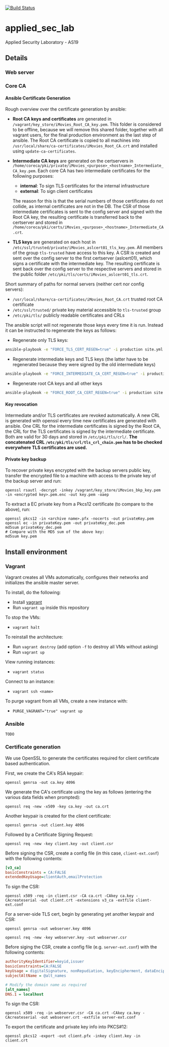 [![Build Status](https://travis-ci.com/Liblor/applied_sec_lab.svg?token=v2htoQjxNh7zAtUbzeQt&branch=master)](https://travis-ci.com/Liblor/applied_sec_lab)

# applied_sec_lab
Applied Security Laboratory - AS19

## Details

### Web server

### Core CA
#### Ansible Certificate Generation

Rough overview over the certificate generation by ansible:
- **Root CA keys and certificates** are generated in `/vagrant/key_store/iMovies_Root_CA_key.pem`. This folder is considered to be offline, because we will remove this shared folder, together with all vagrant users, for the final production environment as the last step of ansible. The Root CA certificate is copied to all machines into `/usr/local/share/ca-certificates/iMovies_Root_CA.crt` and installed using `update-ca-certificates`.
- **Intermediate CA keys** are generated on the certservers in `/home/coreca/pki/private/iMovies_<purpose>_<hostname>_Intermediate_CA_key.pem`. Each core CA has two intermediate certificates for the following purposes:
  - **internal**: To sign TLS certificates for the internal infrastructure
  - **external**: To sign client certificates

  The reason for this is that the serial numbers of those certificates do not collide, as internal certificates are not in the DB. The CSR of those intermediate certificates is sent to the config server and signed with the Root CA key, the resulting certificate is transferred back to the certserver and stored in `/home/coreca/pki/certs/iMovies_<purpose>_<hostname>_Intermediate_CA.crt`.
- **TLS keys** are generated on each host in `/etc/ssl/trusted/private/iMovies_aslcert01_tls_key.pem`. All members of the group `tls-trusted` have access to this key. A CSR is created and sent over the config server to the first certserver (aslcert01), which signs a certificate with the intermediate key. The resulting certificate is sent back over the config server to the respective servers and stored in the public folder `/etc/pki/tls/certs/iMovies_aslcert01_tls.crt`.

Short summary of paths for normal servers (neither cert nor config servers):
- `/usr/local/share/ca-certificates/iMovies_Root_CA.crt` trusted root CA certificate
- `/etc/ssl/trusted/` private key material accessible to `tls-trusted` group
- `/etc/pki/tls/` publicly readable certificates and CRLs

The ansible script will not regenerate those keys every time it is run. Instead it can be instructed to regenerate the keys as follows:
- Regenerate only TLS keys:
```bash
ansible-playbook -e "FORCE_TLS_CERT_REGEN=true" -i production site.yml
```
- Regenerate intermediate keys and TLS keys (the latter have to be regenerated because they were signed by the old intermediate keys)
```bash
ansible-playbook -e "FORCE_INTERMEDIATE_CA_CERT_REGEN=true" -i production site.yml
```
- Regenerate root CA keys and all other keys
```bash
ansible-playbook -e "FORCE_ROOT_CA_CERT_REGEN=true" -i production site.yml
```

#### Key revocation
Intermediate and/or TLS certificates are revoked automatically. A new CRL is generated with openssl every time new certificates are generated with ansible. One CRL for the intermediate certificates is signed by the Root CA, the CRL for the TLS certificates is signed by the intermediate certificate. Both are valid for 30 days and stored in `/etc/pki/tls/crl/`. **The concatenated CRL `/etc/pki/tls/crl/tls_crl_chain.pem` has to be checked everywhere TLS certificates are used.**

#### Private key backup
To recover private keys encrypted with the backup servers public key, transfer the encrypted file to a machine with access to the private key of the backup server and run:
```
openssl rsautl -decrypt -inkey /vagrant/key_store/iMovies_bkp_key.pem -in <encrypted key>.pem.enc -out key.pem -oaep
```

To extract a EC private key from a Pkcs12 certificate (to compare to the above), run:
```
openssl pkcs12 -in <archive name>.pfx -nocerts -out privateKey.pem
openssl ec -in privateKey.pem -out privateKey_dec.pem
md5sum privateKey_dec.pem
# Compare with the MD5 sum of the above key:
md5sum key.pem
```
## Install environment
### Vagrant
Vagrant creates all VMs automatically, configures their networks and initializes the ansible master server.

To install, do the following:
- Install [vagrant](https://www.vagrantup.com/)
- Run `vagrant up` inside this repository

To stop the VMs:
- `vagrant halt`

To reinstall the architecture:
- Run `vagrant destroy` (add option `-f` to destroy all VMs without asking)
- Run `vagrant up`

View running instances:
- `vagrant status`

Connect to an instance:
- `vagrant ssh <name>`

To purge vagrant from all VMs, create a new instance with:
- `PURGE_VAGRANT="true" vagrant up`

### Ansible
```
TODO
```

### Certificate generation
We use OpenSSL to generate the certificates required for client certificate based authentication.

First, we create the CA's RSA keypair:
```
openssl genrsa -out ca.key 4096
```

We generate the CA's certificate using the key as follows (entering the various data fields when prompted):
```
openssl req -new -x509 -key ca.key -out ca.crt
```

Another keypair is created for the client certificate:
```
openssl genrsa -out client.key 4096
```

Followed by a Certificate Signing Request:

```
openssl req -new -key client.key -out client.csr
```

Before signing the CSR, create a config file (in this case, `client-ext.conf`) with the following contents:
```ini
[v3_ca]
basicConstraints = CA:FALSE
extendedKeyUsage=clientAuth,emailProtection
```

To sign the CSR:
```
openssl x509 -req -in client.csr -CA ca.crt -CAkey ca.key -CAcreateserial -out client.crt -extensions v3_ca -extfile client-ext.conf
```

For a server-side TLS cert, begin by generating yet another keypair and CSR:
```
openssl genrsa -out webserver.key 4096

openssl req -new -key webserver.key -out webserver.csr
```

Before siging the CSR, create a config file (e.g. `server-ext.conf`) with the following contents:
```ini
authorityKeyIdentifier=keyid,issuer
basicConstraints=CA:FALSE
keyUsage = digitalSignature, nonRepudiation, keyEncipherment, dataEncipherment
subjectAltName = @alt_names

# Modify the domain name as required
[alt_names]
DNS.1 = localhost
```

To sign the CSR:
```
openssl x509 -req -in webserver.csr -CA ca.crt -CAkey ca.key -CAcreateserial -out webserver.crt -extfile server-ext.conf
```

To export the certificate and private key info into PKCS#12:
```
openssl pkcs12 -export -out client.pfx -inkey client.key -in client.crt
```
